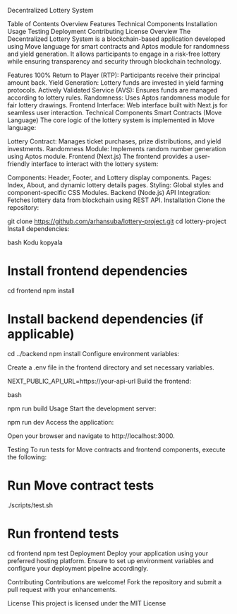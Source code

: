 Decentralized Lottery System

Table of Contents
Overview
Features
Technical Components
Installation
Usage
Testing
Deployment
Contributing
License
Overview
The Decentralized Lottery System is a blockchain-based application developed using Move language for smart contracts and Aptos module for randomness and yield generation. It allows participants to engage in a risk-free lottery while ensuring transparency and security through blockchain technology.

Features
100% Return to Player (RTP): Participants receive their principal amount back.
Yield Generation: Lottery funds are invested in yield farming protocols.
Actively Validated Service (AVS): Ensures funds are managed according to lottery rules.
Randomness: Uses Aptos randomness module for fair lottery drawings.
Frontend Interface: Web interface built with Next.js for seamless user interaction.
Technical Components
Smart Contracts (Move Language)
The core logic of the lottery system is implemented in Move language:

Lottery Contract: Manages ticket purchases, prize distributions, and yield investments.
Randomness Module: Implements random number generation using Aptos module.
Frontend (Next.js)
The frontend provides a user-friendly interface to interact with the lottery system:

Components: Header, Footer, and Lottery display components.
Pages: Index, About, and dynamic lottery details pages.
Styling: Global styles and component-specific CSS Modules.
Backend (Node.js)
API Integration: Fetches lottery data from blockchain using REST API.
Installation
Clone the repository:


git clone https://github.com/arhansuba/lottery-project.git
cd lottery-project
Install dependencies:

bash
Kodu kopyala
# Install frontend dependencies
cd frontend
npm install

# Install backend dependencies (if applicable)
cd ../backend
npm install
Configure environment variables:

Create a .env file in the frontend directory and set necessary variables.


NEXT_PUBLIC_API_URL=https://your-api-url
Build the frontend:

bash

npm run build
Usage
Start the development server:


npm run dev
Access the application:

Open your browser and navigate to http://localhost:3000.

Testing
To run tests for Move contracts and frontend components, execute the following:


# Run Move contract tests
./scripts/test.sh

# Run frontend tests
cd frontend
npm test
Deployment
Deploy your application using your preferred hosting platform. Ensure to set up environment variables and configure your deployment pipeline accordingly.

Contributing
Contributions are welcome! Fork the repository and submit a pull request with your enhancements.

License
This project is licensed under the MIT License